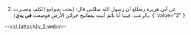 2.  عن أبي هريرة رضللع أن رسول الله صللس قال: (بعثت بجوامع الكلم، ونصـرت بالرعب، فبينا أنا نائم أتيت بمفاتيح خزائن الأرض فوضعت **في يدي**).
{: value="2" }

--vid:{attach}v_2.webm--
